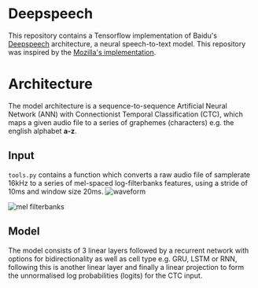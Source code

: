 # Deepspeech

This repository contains a Tensorflow implementation of Baidu's [Deepspeech](https://arxiv.org/abs/1412.5567) architecture, a neural speech-to-text model. This repository was inspired by the [Mozilla's implementation](https://github.com/mozilla/DeepSpeech).

# Architecture 
The model architecture is a sequence-to-sequence Artificial Neural Network (ANN) with Connectionist Temporal Classification (CTC), 
which maps a given audio file to a series of graphemes (characters) e.g. the english alphabet **a-z**. 

## Input 
```tools.py``` contains a function which converts a raw audio file of samplerate 16kHz to a series of mel-spaced log-filterbanks features, using a stride of 10ms and window size 20ms.
![waveform](images/waveform3.png)


![mel filterbanks](images/filterbanks1.png)

## Model
The model consists of 3 linear layers followed by a recurrent network with options for bidirectionality as well as cell type e.g. GRU, LSTM or RNN, following this is another linear layer and finally a linear projection to form the unnormalised log probabilities (logits) for the CTC input. 
